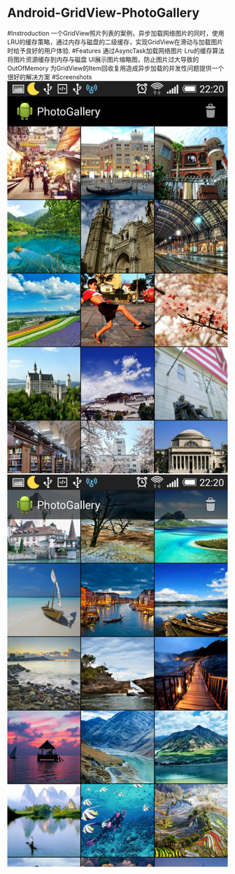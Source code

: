 Android-GridView-PhotoGallery
===

#Instroduction
一个GridView照片列表的案例，异步加载网络图片的同时，使用LRU的缓存策略，通过内存与磁盘的二级缓存，实现GridView在滑动与加载图片时给予良好的用户体验.
#Features
通过AsyncTask加载网络图片
Lru的缓存算法将图片资源缓存到内存与磁盘
UI展示图片缩略图，防止图片过大导致的OutOfMemory
为GridView的Item回收复用造成异步加载的并发性问题提供一个很好的解决方案
#Screenshots
![image](https://github.com/Alex987965/Android-GridView-PhotoGallery/blob/master/screenshots/Screenshot_2015-03-17-22-20-10.png)
![image](https://github.com/Alex987965/Android-GridView-PhotoGallery/blob/master/screenshots/Screenshot_2015-03-17-22-20-27.png)
